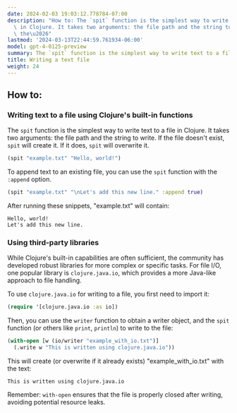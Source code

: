 ```yaml
---
date: 2024-02-03 19:03:12.778784-07:00
description: "How to: The `spit` function is the simplest way to write text to a file\
  \ in Clojure. It takes two arguments: the file path and the string to write. If\
  \ the\u2026"
lastmod: '2024-03-13T22:44:59.761934-06:00'
model: gpt-4-0125-preview
summary: The `spit` function is the simplest way to write text to a file in Clojure.
title: Writing a text file
weight: 24
---
```


## How to:


### Writing text to a file using Clojure's built-in functions
The `spit` function is the simplest way to write text to a file in Clojure. It takes two arguments: the file path and the string to write. If the file doesn't exist, `spit` will create it. If it does, `spit` will overwrite it.

```clojure
(spit "example.txt" "Hello, world!")
```

To append text to an existing file, you can use the `spit` function with the `:append` option.

```clojure
(spit "example.txt" "\nLet's add this new line." :append true)
```

After running these snippets, "example.txt" will contain:

```
Hello, world!
Let's add this new line.
```

### Using third-party libraries
While Clojure's built-in capabilities are often sufficient, the community has developed robust libraries for more complex or specific tasks. For file I/O, one popular library is `clojure.java.io`, which provides a more Java-like approach to file handling.

To use `clojure.java.io` for writing to a file, you first need to import it:

```clojure
(require '[clojure.java.io :as io])
```

Then, you can use the `writer` function to obtain a writer object, and the `spit` function (or others like `print`, `println`) to write to the file:

```clojure
(with-open [w (io/writer "example_with_io.txt")]
  (.write w "This is written using clojure.java.io"))
```

This will create (or overwrite if it already exists) "example_with_io.txt" with the text:

```
This is written using clojure.java.io
```

Remember: `with-open` ensures that the file is properly closed after writing, avoiding potential resource leaks.
